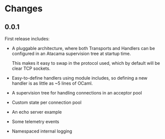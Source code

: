 # Changes

## 0.0.1

First release includes:

* A pluggable architecture, where both Transports and Handlers can be
  configured in an Atacama supervision tree at startup time.

  This makes it easy to swap in the protocol used, which by default will be
  clear TCP sockets.

* Easy-to-define handlers using module includes, so defining a new handler is
  as little as ~5 lines of OCaml.

* A supervision tree for handling connections in an acceptor pool

* Custom state per connection pool

* An echo server example

* Some telemetry events

* Namespaced internal logging
